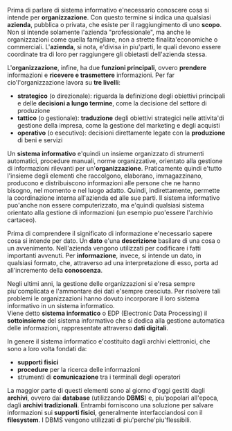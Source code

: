 Prima di parlare di sistema informativo e'necessario conoscere cosa si intende per **organizzazione**. Con questo termine si indica una qualsiasi **azienda**, pubblica o privata, che esiste per il raggiungimento di uno **scopo**. Non si intende solamente l'azienda "professionale", ma anche le organizzazioni come quella famigliare, non a strette finalita'economiche o commerciali.
L'**azienda**, si nota, e'divisa in piu'parti, le quali devono essere coordinate tra di loro per raggiungere gli obietasti dell'azienda stessa.

L'**organizzazione**, infine, ha due **funzioni principali**, ovvero **prendere** informazioni e **ricevere e trasmettere** informazioni. 
Per far cio'l'organizzazione lavora su **tre livelli**:
- **strategico** (o direzionale): riguarda la definizione degli obiettivi principali e delle **decisioni a lungo termine**, come la decisione del settore di produzione
- **tattico** (o gestionale): **traduzione** degli obiettivi strategici nelle attivita'di gestione della impresa, come la gestione del marketing e degli acquisti
- **operativo** (o esecutivo): decisioni direttamente legate con la **produzione** di beni e servizi

Un **sistema informativo** e'quindi un insieme organizzato di strumenti automatici, procedure manuali, norme organizzative, orientato alla gestione di informazioni rilevanti per un'**organizzazione**. Praticamente quindi e'tutto l'insieme degli elementi che raccolgono, elaborano, immagazzinano, producono e distribuiscono informazioni alle persone che ne hanno bisogno, nel momento e nel luogo adatto. 
Quindi, indirettamente, permette la coordinazione interna all'azienda ed alle sue parti.
Il sistema informativo puo'anche non essere computerizzato, ma e'quindi qualsiasi sistema orientato alla gestione di informazioni (un esempio puo'essere 
l'archivio cartaceo).

Prima di comprendere il significato di informazione e'necessario sapere cosa si intende per dato. Un **dato** e'una **descrizione** basilare di una cosa o un avvenimento. Nell'azienda vengono utilizzati per codificare i fatti importanti avvenuti. Per **informazione**, invece, si intende un dato, in qualsiasi formato, che, attraverso ad una interpretazione di esso, porta ad all'incremento della **conoscenza**.

Negli ultimi anni, la gestione delle organizzazioni si e'resa sempre piu'complicata e l'ammontare dei dati e'sempre cresciuta. Per risolvere tali problemi le organizzazioni hanno dovuto incorporare il loro sistema informativo in un sistema informatico.  
Viene detto **sistema informatico** o EDP (Electronic Data Processing) il **sottoinsieme** del sistema informativo che si dedica alla gestione automatica delle informazioni, rappresentate attraverso **dati digitali**.

In genere il sistema informatico e'costituito dagli archivi elettronici, che sono a loro volta fondati da:
- **supporti fisici**
- **procedure** per la ricerca delle informazioni
- strumenti di **comunicazione** tra i terminali degli operatori

La maggior parte di questi elementi sono al giorno d'oggi gestiti dagli **archivi**, ovvero dai **database** (utilizzando **DBMS**) e, piu'popolari all'epoca, dagli **archivi tradizionali**. Entrambi forniscono una soluzione per salvare informazioni sui **supporti fisici**, generalmente interfacciandosi con il **filesystem**. I DBMS vengono utilizzati di piu'perche'piu'flessibili.